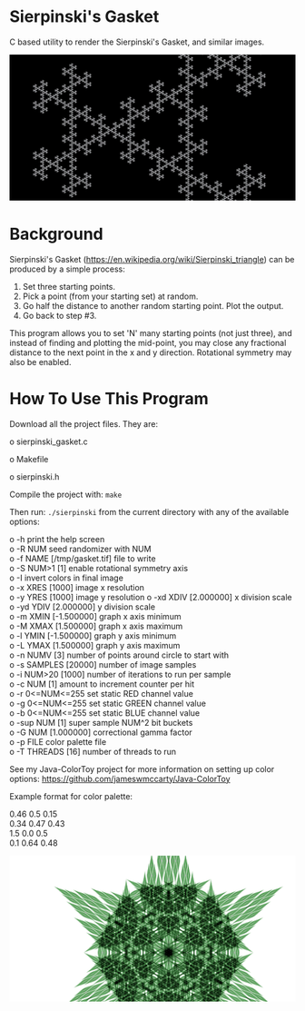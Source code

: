 # Sierpinski's Gasket
C based utility to render the Sierpinski's Gasket, and similar images.

![Sierpinski's Gasket Screenshot](demo.png "Example output")

# Background
Sierpinski's Gasket (https://en.wikipedia.org/wiki/Sierpinski_triangle) can be produced by a simple process:  
1) Set three starting points.  
2) Pick a point (from your starting set) at random.  
3) Go half the distance to another random starting point.  Plot the output.  
4) Go back to step #3.  

This program allows you to set 'N' many starting points (not just three), and instead of finding and plotting the mid-point, you may close any fractional distance to the next point in the x and y direction.  Rotational symmetry may also be enabled.

# How To Use This Program
Download all the project files.  They are:

o sierpinski_gasket.c

o Makefile

o sierpinski.h

Compile the project with: `make`

Then run: `./sierpinski` from the current directory with any of the available options:  

 o -h                      print the help screen  
 o -R NUM                  seed randomizer with NUM  
 o -f NAME [/tmp/gasket.tif]       file to write  
 o -S NUM>1 [1]            enable rotational symmetry axis  
 o -I                      invert colors in final image  
 o -x XRES [1000]          image x resolution  
 o -y YRES [1000]          image y resolution
 o -xd XDIV [2.000000]             x division scale  
 o -yd YDIV [2.000000]             y division scale  
 o -m XMIN [-1.500000]     graph x axis minimum  
 o -M XMAX [1.500000]      graph x axis maximum  
 o -l YMIN [-1.500000]     graph y axis minimum  
 o -L YMAX [1.500000]      graph y axis maximum  
 o -n NUMV [3]             number of points around circle to start with  
 o -s SAMPLES [20000]      number of image samples  
 o -i NUM>20 [1000]        number of iterations to run per sample  
 o -c NUM [1]              amount to increment counter per hit  
 o -r 0<=NUM<=255          set static RED channel value  
 o -g 0<=NUM<=255          set static GREEN channel value  
 o -b 0<=NUM<=255          set static BLUE channel value  
 o -sup NUM [1]            super sample NUM^2 bit buckets  
 o -G NUM [1.000000]       correctional gamma factor  
 o -p FILE                 color palette file  
 o -T THREADS [16] number of threads to run  

See my Java-ColorToy project for more information on setting up color options: https://github.com/jameswmccarty/Java-ColorToy 

Example format for color palette:

0.46 0.5 0.15  
0.34 0.47 0.43  
1.5 0.0 0.5  
0.1 0.64 0.48  

![Sierpinski's Gasket Screenshot](demo2.png "Example output")



